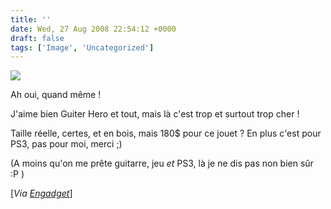 ```yaml
---
title: ''
date: Wed, 27 Aug 2008 22:54:12 +0000
draft: false
tags: ['Image', 'Uncategorized']
---
```


![](https://madd0.files.wordpress.com/2008/08/rcxxgaq0nd639k2tzi0l6qy7_400.jpg)

Ah oui, quand même !

J'aime bien Guiter Hero et tout, mais là c'est trop et surtout trop cher !

Taille réelle, certes, et en bois, mais 180$ pour ce jouet ? En plus c'est pour PS3, pas pour moi, merci ;)

(A moins qu'on me prête guitarre, jeu _et_ PS3, là je ne dis pas non bien sûr :P )

\[_Via_ [_Engadget_](http://www.engadget.com/2008/08/27/peaks-starpex-wooden-guitar-controller-gets-the-hands-on-treatm/)\]